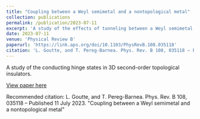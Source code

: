 ```yaml
---
title: "Coupling between a Weyl semimetal and a nontopological metal"
collection: publications
permalink: /publication/2023-07-11
excerpt: 'A study of the effects of tunneling between a Weyl semimetal (WSM) and a simple parabolic band.'
date: 2023-07-11
venue: 'Physical Review B'
paperurl: 'https://link.aps.org/doi/10.1103/PhysRevB.108.035118'
citation: 'L. Goutte, and T. Pereg-Barnea. Phys. Rev. B 108, 035118 – Published 11 July 2023 (2023).'
---
```

A study of the conducting hinge states in 3D second-order topological insulators.

[View paper here](https://link.aps.org/doi/10.1103/PhysRevB.108.035118)

Recommended citation: L. Goutte, and T. Pereg-Barnea. Phys. Rev. B 108, 035118 – Published 11 July 2023. "Coupling between a Weyl semimetal and a nontopological metal"
